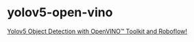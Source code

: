 # yolov5-open-vino

[Yolov5 Object Detection with OpenVINO™ Toolkit and Roboflow!](https://user-images.githubusercontent.com/29604046/220734194-aaba3d58-04a1-4f01-8ce1-8452a2a5df23.png)
